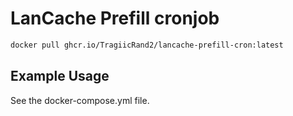 # LanCache Prefill cronjob

```bash
docker pull ghcr.io/TragiicRand2/lancache-prefill-cron:latest
```

## Example Usage

See the docker-compose.yml file.
